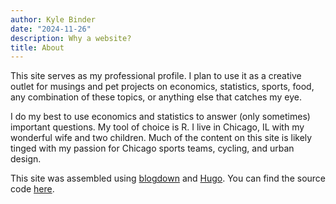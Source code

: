 ```yaml
---
author: Kyle Binder
date: "2024-11-26"
description: Why a website?
title: About
---
```


This site serves as my professional profile. I plan to use it as a creative outlet for musings and pet projects on economics, statistics, sports, food, any combination of these topics, or anything else that catches my eye.


I do my best to use economics and statistics to answer (only sometimes) important questions. My tool of choice is R. I live in Chicago, IL with my wonderful wife and two children. Much of the content on this site is likely tinged with my passion for Chicago sports teams, cycling, and urban design.


This site was assembled using [blogdown](https://bookdown.org/yihui/blogdown/) and [Hugo](https://gohugo.io/). You can find the source code [here](https://github.com/kylebinder/Website).